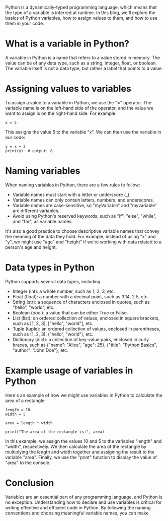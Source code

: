 Python is a dynamically-typed programming language, which means that the type of a variable is inferred at runtime. In this blog, we'll explore the basics of Python variables, how to assign values to them, and how to use them in your code.

# What is a variable in Python?
A variable in Python is a name that refers to a value stored in memory. The value can be of any data type, such as a string, integer, float, or boolean. The variable itself is not a data type, but rather a label that points to a value.

# Assigning values to variables
To assign a value to a variable in Python, we use the "=" operator. The variable name is on the left-hand side of the operator, and the value we want to assign is on the right-hand side. For example:

```
x = 5
```

This assigns the value 5 to the variable "x". We can then use the variable in our code:
```
y = x + 3
print(y)  # output: 8
```

# Naming variables
When naming variables in Python, there are a few rules to follow:

- Variable names must start with a letter or underscore (_).
- Variable names can only contain letters, numbers, and underscores.
- Variable names are case-sensitive, so "myVariable" and "myvariable" are different variables.
- Avoid using Python's reserved keywords, such as "if", "else", "while", and "for", as variable names.

It's also a good practice to choose descriptive variable names that convey the meaning of the data they hold. For example, instead of using "x" and "y", we might use "age" and "height" if we're working with data related to a person's age and height.

# Data types in Python
Python supports several data types, including:

- Integer (int): a whole number, such as 1, 2, 3, etc.
- Float (float): a number with a decimal point, such as 3.14, 2.5, etc.
- String (str): a sequence of characters enclosed in quotes, such as "hello", "world", etc.
- Boolean (bool): a value that can be either True or False.
- List (list): an ordered collection of values, enclosed in square brackets, such as [1, 2, 3], ["hello", "world"], etc.
- Tuple (tuple): an ordered collection of values, enclosed in parentheses, such as (1, 2, 3), ("hello", "world"), etc.
- Dictionary (dict): a collection of key-value pairs, enclosed in curly braces, such as {"name": "Alice", "age": 25}, {"title": "Python Basics", "author": "John Doe"}, etc.

# Example usage of variables in Python
Here's an example of how we might use variables in Python to calculate the area of a rectangle:

```
length = 10
width = 5

area = length * width

print("The area of the rectangle is:", area)

```
In this example, we assign the values 10 and 5 to the variables "length" and "width", respectively. We then calculate the area of the rectangle by multiplying the length and width together and assigning the result to the variable "area". Finally, we use the "print" function to display the value of "area" to the console.

# Conclusion
Variables are an essential part of any programming language, and Python is no exception. Understanding how to declare and use variables is critical for writing effective and efficient code in Python. By following the naming conventions and choosing meaningful variable names, you can make

